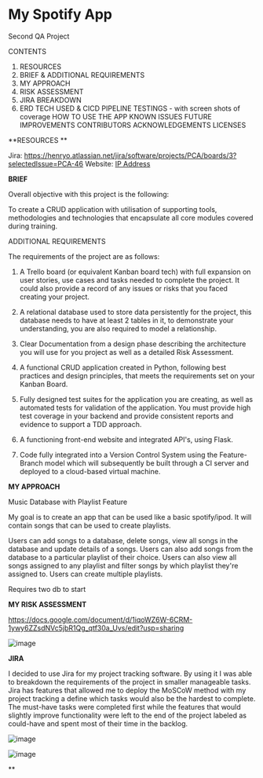 # My Spotify App

Second QA Project

CONTENTS
1. RESOURCES
2. BRIEF & ADDITIONAL REQUIREMENTS
3. MY APPROACH 
4. RISK ASSESSMENT
5. JIRA BREAKDOWN
6. ERD
TECH USED & CICD PIPELINE
TESTINGS - with screen shots of coverage
HOW TO USE THE APP
KNOWN ISSUES
FUTURE IMPROVEMENTS
CONTRIBUTORS
ACKNOWLEDGEMENTS
LICENSES


**RESOURCES **

Jira: https://henryo.atlassian.net/jira/software/projects/PCA/boards/3?selectedIssue=PCA-46
Website: [IP Address](http://35.197.238.79:5000/)

**BRIEF**

Overall objective with this project is the following:

To create a CRUD application with utilisation of supporting tools,
methodologies and technologies that encapsulate all core modules
covered during training.

ADDITIONAL REQUIREMENTS

The requirements of the project are as follows:

1.  A Trello board (or equivalent Kanban board tech) with full expansion
    on user stories, use cases and tasks needed to complete the project.
    It could also provide a record of any issues or risks that you faced
    creating your project.
    
2.  A relational database used to store data persistently for the
    project, this database needs to have at least 2 tables in it, to
    demonstrate your understanding, you are also required to model a
    relationship.
    
3.  Clear Documentation from a design phase describing the architecture
    you will use for you project as well as a detailed Risk Assessment.

4.  A functional CRUD application created in Python, following best
    practices and design principles, that meets the requirements set on
    your Kanban Board.

5.  Fully designed test suites for the application you are creating, as
    well as automated tests for validation of the application. You must
    provide high test coverage in your backend and provide consistent
    reports and evidence to support a TDD approach.
    
6.  A functioning front-end website and integrated API's, using Flask.
    
7.  Code fully integrated into a Version Control System using the
    Feature-Branch model which will subsequently be built through a CI
    server and deployed to a cloud-based virtual machine.
    
**MY APPROACH**

Music Database with Playlist Feature

My goal is to create an app that can be used like a basic spotify/ipod. It will contain songs that can be used to create playlists.

Users can add songs to a database, delete songs, view all songs in the database and update details of a songs.
Users can also add songs from the database to a particular playlist of their choice.
Users can also view all songs assigned to any playlist and filter songs by which playlist they're assigned to.
Users can create multiple playlists.

Requires two db to start

**MY RISK ASSESSMENT**

https://docs.google.com/document/d/1iqoWZ6W-6CRM-1ywy6ZZsdNVc5jbR1Qg_qtf30a_Uvs/edit?usp=sharing

![image](https://user-images.githubusercontent.com/32695213/176883529-041cad71-2835-4fd1-aab8-eab934292ddb.png)

**JIRA**

I decided to use Jira for my project tracking software. By using it I was able to breakdown the requirements of the project in smaller manageable tasks. Jira has features that allowed me to deploy the MoSCoW method with my project tracking a define which tasks would also be the hardest to complete. The must-have tasks were completed first while the features that would slightly improve functionality were left to the end of the project labeled as could-have and spent most of their time in the backlog.

![image](https://user-images.githubusercontent.com/32695213/176885385-ffac282e-67cb-4e0c-a73d-f23e78f820ca.png)

![image](https://user-images.githubusercontent.com/32695213/176886011-8e093d88-525b-4dd9-b42e-9b17e4744061.png)

**
